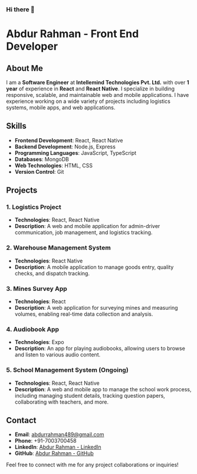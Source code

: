 ### Hi there 👋

# Abdur Rahman - Front End Developer

## About Me
I am a **Software Engineer** at **Intellemind Technologies Pvt. Ltd.** with over **1 year** of experience in **React** and **React Native**. I specialize in building responsive, scalable, and maintainable web and mobile applications. I have experience working on a wide variety of projects including logistics systems, mobile apps, and web applications.

## Skills
- **Frontend Development**: React, React Native
- **Backend Development**: Node.js, Express
- **Programming Languages**: JavaScript, TypeScript
- **Databases**: MongoDB
- **Web Technologies**: HTML, CSS
- **Version Control**: Git

## Projects

### 1. **Logistics Project**
- **Technologies**: React, React Native
- **Description**: A web and mobile application for admin-driver communication, job management, and logistics tracking.

### 2. **Warehouse Management System**
- **Technologies**: React Native
- **Description**: A mobile application to manage goods entry, quality checks, and dispatch tracking.

### 3. **Mines Survey App**
- **Technologies**: React
- **Description**: A web application for surveying mines and measuring volumes, enabling real-time data collection and analysis.

### 4. **Audiobook App**
- **Technologies**: Expo
- **Description**: An app for playing audiobooks, allowing users to browse and listen to various audio content.

### 5. **School Management System (Ongoing)**
- **Technologies**: React, React Native
- **Description**: A web and mobile app to manage the school work process, including managing student details, tracking question papers, collaborating with teachers, and more.

## Contact
- **Email**: [abdurrahman489@gmail.com](mailto:abdurrahman489@gmail.com)
- **Phone**: +91-7003700458
- **LinkedIn**: [Abdur Rahman - LinkedIn](https://www.linkedin.com/in/abdur-rahman-143943118/)
- **GitHub**: [Abdur Rahman - GitHub](https://github.com/abdurrahman6489)

Feel free to connect with me for any project collaborations or inquiries!

